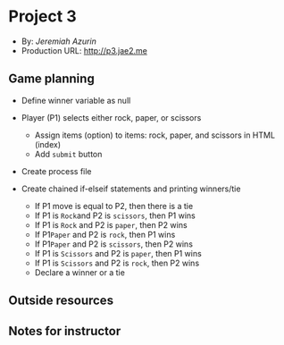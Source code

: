 # Project 3
+ By: *Jeremiah Azurin*
+ Production URL: <http://p3.jae2.me>

## Game planning
* Define winner variable as null
* Player (P1) selects either rock, paper, or scissors
    * Assign items (option) to items: rock, paper, and scissors in HTML (index)
    *  Add `submit` button
* Create process file

* Create chained if-elseif statements and printing winners/tie
    * If P1 move is equal to P2, then there is a tie
    * If P1 is `Rock`and P2 is `scissors`, then P1 wins 
    * If P1 is `Rock` and P2 is `paper`, then P2 wins 
    * If P1`Paper` and P2 is `rock`, then P1 wins 
    * If P1`Paper` and P2 is `scissors`, then P2 wins 
    * If P1 is `Scissors` and P2 is `paper`, then P1 wins 
    * If P1 is `Scissors` and P2 is `rock`, then P2 wins 
    * Declare a winner or a tie

## Outside resources

## Notes for instructor